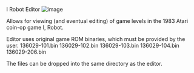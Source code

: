 I Robot Editor
![image](https://user-images.githubusercontent.com/64547232/80765782-dc015080-8b11-11ea-9554-15a7947d1f3e.png)

Allows for viewing (and eventual editing) of game levels in the 1983 Atari coin-op game I, Robot.

Editor uses original game ROM binaries, which must be provided by the user.
    136029-101.bin
    136029-102.bin
    136029-103.bin
    136029-104.bin
    136029-206.bin

The files can be dropped into the same directory as the editor.
